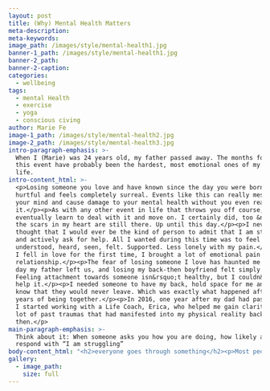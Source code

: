 ```yaml
---
layout: post
title: (Why) Mental Health Matters
meta-description:
meta-keywords:
image_path: /images/style/mental-health1.jpg
banner-1_path: /images/style/mental-health1.jpg
banner-2_path:
banner-2-caption:
categories:
  - wellbeing
tags:
  - mental Health
  - exercise
  - yoga
  - conscious civing
author: Marie Fe
image-1_path: /images/style/mental-health2.jpg
image-2_path: /images/style/mental-health3.jpg
intro-paragraph-emphasis: >-
  When I (Marie) was 24 years old, my father passed away. The months following
  this event have probably been the hardest, most emotional ones of my entire
  life.
intro-content_html: >-
  <p>Losing someone you love and have known since the day you were born is
  hurtful and feels completely surreal. Events like this can really mess with
  your mind and cause damage to your mental health without you even realising
  it.</p><p>As with any other event in life that throws you off course, you
  eventually learn to deal with it and move on. I certainly did, too &ndash; but
  the scars in my heart are still there. Up until this day.</p><p>I never
  thought that I would ever be the kind of person to admit that I am struggling
  and actively ask for help. All I wanted during this time was to feel
  understood, heard, seen, felt. Supported. Less lonely with my pain.</p><p>When
  I fell in love for the first time, I brought a lot of emotional pain into this
  relationship.</p><p>The fear of losing someone I love has haunted me since the
  day my father left us, and losing my back-then boyfriend felt simply horrible.
  Feeling attachment towards someone isn&rsquo;t healthy, but I couldn&rsquo;t
  help it.</p><p>I needed someone to have my back, hold space for me and let me
  know that they would never leave. Which was exactly what happened after 5
  years of being together.</p><p>In 2016, one year after my dad had passed away,
  I started working with a Life Coach, Erica, who helped me gain clarity on a
  lot of past traumas that had manifested into my physical reality back
  then.</p>
main-paragraph-emphasis: >-
  Think about it: When someone asks you how you are doing, how likely are you to
  respond with “I am struggling”
body-content_html: "<h2>everyone goes through something</h2><p>Most people struggle mentally at some point in their lives, and 99% of them aren&rsquo;t even aware of their own pain, as they are subconsciously not giving themselves permission to show &ldquo;weakness&rdquo; (aka how they TRULY feel on the inside). In today&rsquo;s society, we are - in most cases - pretending to be &ldquo;just fine&rdquo;.</p><p>Think about it: When someone asks you how you are doing, how likely are you to respond with &ldquo;I am struggling&rdquo; when you are going through a hard time? How likely are you to admit that things aren&rsquo;t all flowers, rainbows and sunshine?</p><p>Most of us suffer from traumas, in one way or another. Whether that&rsquo;s birth trauma, events in our childhoods that left scars in our hearts or a toxic relationship that made us lose trust in our friends and/ or significant others.&nbsp;</p><h2>how willing are you to open up and ask for help?&nbsp;</h2><p>Becoming aware of, working through and releasing those traumas is crucial in order to be able to live a life of emotional freedom. Healing is a journey that takes time and consistent effort.</p><p>I decided to put in the effort to release my pain. I was done with sabotaging myself, compensating my feeling of unworthiness through overachieving in my job and punishing myself through a lack of self-care because I simply felt like I didn&rsquo;t deserve to feel good.</p><p>If my father had to die way too early, who was I to live a happy life? That&rsquo;s not fair. And so I punished myself by working tirelessly until I quit my job and decided to make some big changes in my life.</p><p>In 2016 I left my job, applied for a master program in Barcelona and booked a 6-week holiday to Asia before my new life in Spain was going to start.</p><p>That&rsquo;s when I met someone who would change my view on life forever.</p><h2>love turned my world around</h2><p>You all know him, and I won&rsquo;t go into too much detail in regard to our love story for now :) . You can read more about how Jake and I met&nbsp;<a href=\"https://www.mariefeandjakesnow.com/blog/2018/12/14/our-love-story\">here.</a></p><p>1 year ago, the love of my life &amp; fianc&eacute; Jake and myself became something completely different. Because we realised that we didn&rsquo;t have to live an ordinary life. We had built something out of pure passion, endless love for life and each other. And a strong excitement to explore this beautiful planet we get to call our home.</p><p>So, we decided to start traveling full-time.&nbsp;</p><p>Not only did we invest all of our time, energy and attention into building our personal online brand, but worked incredibly hard to touch as many lives as possible. We wanted to be part of the change we wished to see in this world. All we wanted back then was being together 24/7, do what we love for a living and empower people all across the globe to fearlessly go after their dreams as well.&nbsp;</p><p>And so, we did. And the more our &ldquo;baby&rdquo; grew, the more time we spent in front of screens. The more we traveled, the less we were able to stick to our healthy routines of yoga, reading, journaling.&nbsp;</p><h2>2020: new life decisions and visions we want to manifest</h2><p>Now our goal is to get back on track in 2020. Stick to our routines, reach our new goals. I will definitely talk about our goals and how we define them in our stories in a next blog post.</p><p>In order to deal with our new life decisions, I started talking to my new life coach, Laura, a couple of months ago. Whenever I feel like I need advice from someone who has a neutral opinion about my life, I call her.</p><p>A life coach is offering guidance by clarifying and supporting the achievement of personal and professional goals. He or she is helping you to improve communication skills and establishing a work-life-balance in order to strengthen your mental health. But also finding your worth, working on your mental health as well as a sense of confidence and self-love.</p><p>Life is beautiful, but it can also be extremely overwhelming sometimes especially when you&rsquo;re trying to find a balance between your work, social life, self-care and everything in between. This is what Laura is helping me with. \uFEFF</p><h2>your dreams are worth pursuing</h2><p>Working with a life coach feels more aligned with me than seeing a therapist. I want someone to ask me questions that would help me find the answers within myself. Not someone who has read all the books, but still has no idea how I was actually feeling.</p><p>If you&rsquo;re struggling with your mental health, if you&rsquo;re going through a hard time, giving into self-sabotage and feel like you aren&rsquo;t worthy of living a life you love, don&rsquo;t be afraid to ask for help. Because your mental health matters.</p><p>That&rsquo;s why I thought I would share some great books Laura recommended to me as well as her details in case you&rsquo;re consider hiring someone to support you on your journey towards a more aligned and balanced life.</p><h2>books to read</h2><p><a href=\"https://www.amazon.de/gp/product/B00NTPC5GK/ref=as_li_ss_tl?ie=UTF8&amp;language=de_DE&amp;linkCode=sl1&amp;linkId=ffada430baaec3f34fef2e8f99bf8b30&amp;tag=lauraherde-21\">- The Power of vulnerability</a></p><p>-&nbsp;<a href=\"https://www.amazon.de/gp/product/178180933X/ref=as_li_ss_tl?ie=UTF8&amp;language=de_DE&amp;linkCode=sl1&amp;linkId=47d128af22d166280186c4ba7ae303a8&amp;tag=lauraherde-21\">The Universe has your back</a></p><p>-&nbsp;<a href=\"https://amzn.to/2C0Sf6k\">50 ways to yay</a>-&nbsp;</p><p><a href=\"https://www.amazon.de/gp/product/3492058736/ref=as_li_ss_tl?ie=UTF8&amp;language=de_&amp;linkCode=sl1&amp;linkId=649976911d40ac8552c0528e167adc6e&amp;tag=lauraherde-21\">Die Kunst des guten Lebens</a></p><p>If you&rsquo;re looking for a life coach, feel free to contact Laura directly, she is really awesome and know what she is doing, I can really recommend working with her :)</p><p>Laura Herde - Website:&nbsp;<a href=\"http://www.lauraherde.com/\">www.lauraherde.com</a>&nbsp;Coaching Programs:&nbsp;<a href=\"https://www.lauraherde.com/work-with-me\">https://www.lauraherde.com/work-with-me</a>&nbsp;Instagram: @<a href=\"https://www.instagram.com/laura.herde/\">laura.herde</a></p>"
gallery:
  - image_path:
    size: full
---
```


